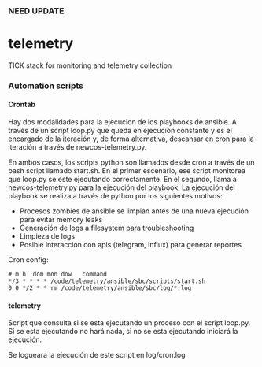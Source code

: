 ### NEED UPDATE ###


# telemetry
TICK stack for monitoring and telemetry collection

### Automation scripts

#### Crontab

Hay dos modalidades para la ejecucion de los playbooks de ansible. A través de un script loop.py que queda en ejecución constante y es el encargado de la iteración y, de forma alternativa, descansar en cron para la iteración a través de newcos-telemetry.py.

En ambos casos, los scripts python son llamados desde cron a través de un bash script llamado start.sh. En el primer escenario, ese script monitorea que loop.py se este ejecutando correctamente. En el segundo, llama a newcos-telemetry.py para la ejecución del playbook. La ejecución del playbook se realiza a través de python por los siguientes motivos:

- Procesos zombies de ansible se limpian antes de una nueva ejecución para evitar memory leaks
- Generación de logs a filesystem para troubleshooting
- Limpieza de logs
- Posible interacción con apis (telegram, influx) para generar reportes

Cron config:
```
# m h  dom mon dow   command
*/3 * * * * /code/telemetry/ansible/sbc/scripts/start.sh
0 0 */2 * * rm /code/telemetry/ansible/sbc/log/*.log 
```

#### telemetry
Script que consulta si se esta ejecutando un proceso con el script loop.py. Si se esta ejecutando no hará nada, si no se esta ejecutando iniciará la ejecución.

Se logueara la ejecución de este script en log/cron.log
